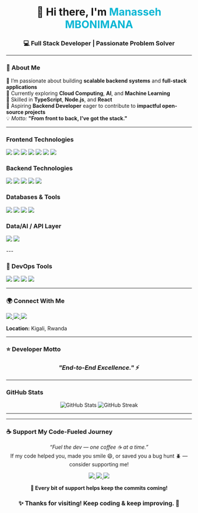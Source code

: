 <h1 align="center">👋 Hi there, I'm <span style="color:#06B6D4;">Manasseh MBONIMANA</span></h1>
<h3 align="center">💻 Full Stack Developer | Passionate Problem Solver</h3>

---

### 🧠 About Me  
🔭 I’m passionate about building **scalable backend systems** and **full-stack applications**  
🌱 Currently exploring **Cloud Computing**, **AI**, and **Machine Learning**  
📐 Skilled in **TypeScript**, **Node.js**, and **React**  
🎯 Aspiring **Backend Developer** eager to contribute to **impactful open-source projects**  
💡 *Motto:* **"From front to back, I’ve got the stack."**

---


###  Frontend Technologies  
<p align="left">
  <img src="https://img.shields.io/badge/React-61DAFB?logo=react&logoColor=black" />
   <img src="https://img.shields.io/badge/Vite-646CFF?logo=vite&logoColor=white" />
  <img src="https://img.shields.io/badge/React%20Native-20232A?logo=react&logoColor=61DAFB" />
  <img src="https://img.shields.io/badge/HTML5-E34F26?logo=html5&logoColor=white" />
  <img src="https://img.shields.io/badge/CSS3-1572B6?logo=css3&logoColor=white" />
  <img src="https://img.shields.io/badge/TailwindCSS-06B6D4?logo=tailwindcss&logoColor=white" />
  <img src="https://img.shields.io/badge/Next.js-000000?logo=nextdotjs&logoColor=white" />

</p>


###  Backend Technologies  
<p align="left">
  <img src="https://img.shields.io/badge/TypeScript-007ACC?logo=typescript&logoColor=white" />
  <img src="https://img.shields.io/badge/Node.js-43853D?logo=node.js&logoColor=white" />
  <img src="https://img.shields.io/badge/Python-3776AB?logo=python&logoColor=white" />
  <img src="https://img.shields.io/badge/Express.js-000000?logo=express&logoColor=white" />
  <img src="https://img.shields.io/badge/NestJS-E0234E?logo=nestjs&logoColor=white" />
</p>

###  Databases & Tools  
<p align="left">
  <img src="https://img.shields.io/badge/PostgreSQL-316192?logo=postgresql&logoColor=white" />
  <img src="https://img.shields.io/badge/MySQL-4479A1?logo=mysql&logoColor=white" />
  <img src="https://img.shields.io/badge/MongoDB-47A248?logo=mongodb&logoColor=white" />
  <img src="https://img.shields.io/badge/SQLite-07405E?logo=sqlite&logoColor=white" />
</p>

### Data/AI / API Layer
<p align="left">
<img src="https://img.shields.io/badge/FastAPI-009688?logo=fastapi&logoColor=white" />
<img src="https://img.shields.io/badge/GraphQL-E10098?logo=graphql&logoColor=white" />

</p>
---

### 🧰 DevOps Tools  
<p align="left">
  <img src="https://img.shields.io/badge/Git-F05032?logo=git&logoColor=white" />
  <img src="https://img.shields.io/badge/GitHub-181717?logo=github&logoColor=white" />
   <img src="https://img.shields.io/badge/Docker-2496ED?logo=docker&logoColor=white" />
  <img src="https://img.shields.io/badge/VS%20Code-007ACC?logo=visualstudiocode&logoColor=white" />
 
</p>

---
### 🌍 Connect With Me  
<p align="left">
  <a href="https://manasseh-portifolio.vercel.app/" target="_blank">
    <img src="https://img.shields.io/badge/Portfolio-000000?style=for-the-badge&logo=vercel&logoColor=white" />
  </a>
  <a href="mailto:Mbonimana12@gmail.com">
    <img src="https://img.shields.io/badge/Email-D14836?style=for-the-badge&logo=gmail&logoColor=white" />
  </a>
  <a href="https://wa.me/250787688197?text=Hello%20Manasseh%2C%20I%20found%20you%20on%20GitHub!
">
    <img src="https://img.shields.io/badge/Call-%2306B6D4?style=for-the-badge&logo=whatsapp&logoColor=white" />
  </a>
</p>

 **Location:** Kigali, Rwanda  

---

### ⭐️ Developer Motto  
<h3 align="center"><em>"End-to-End Excellence."</em> ⚡</h3>

---

###  GitHub Stats  
<p align="center">
  <img src="https://github-readme-stats.vercel.app/api?username=Mbonimana&show_icons=true&theme=tokyonight" alt="GitHub Stats" />
  <img src="https://github-readme-streak-stats.herokuapp.com/?user=Mbonimana&theme=tokyonight" alt="GitHub Streak" />
</p>

---
---

### ☕ Support My Code-Fueled Journey  
<p align="center">
  <em>“Fuel the dev — one coffee ☕ at a time.”</em><br/>
  If my code helped you, made you smile 😄, or saved you a bug hunt 🪲 — consider supporting me!
</p>

<p align="center">
  <a href="https://buymeacoffee.com/developermanasseh" target="_blank">
    <img src="https://img.shields.io/badge/Buy%20Me%20A%20Coffee-FFDD00?style=for-the-badge&logo=buymeacoffee&logoColor=black" />
  </a>
  <a href="https://paypal.me/manassehmbonimana" target="_blank">
    <img src="https://img.shields.io/badge/PayPal-00457C?style=for-the-badge&logo=paypal&logoColor=white" />
  </a>
  <a href="https://wa.me/250787688197?text=Hey%20Manasseh!%20I%20want%20to%20support%20your%20work!" target="_blank">
    <img src="https://img.shields.io/badge/WhatsApp%20Me-25D366?style=for-the-badge&logo=whatsapp&logoColor=white" />
  </a>
</p>

<p align="center">
  <strong>💬 Every bit of support helps keep the commits coming!</strong>
</p>


<h3 align="center">✨ Thanks for visiting! Keep coding & keep improving. 🚀</h3>
